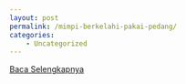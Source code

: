 ```yaml
---
layout: post
permalink: /mimpi-berkelahi-pakai-pedang/
categories:
    - Uncategorized
---
```


[Baca Selengkapnya](/04)